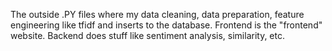 The outside .PY files where my data cleaning, data preparation, feature engineering like tfidf and inserts to the database.
Frontend is the "frontend" website.
Backend does stuff like sentiment analysis, similarity, etc.
